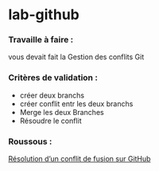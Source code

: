 # lab-github

### Travaille à faire : 
vous devait fait la Gestion des conflits Git
### Critères de validation : 
- créer deux branchs 
- créer conflit entr les deux branchs 
- Merge les deux Branches 
- Résoudre le  conflit
### Roussous :
 [Résolution d’un conflit de fusion sur GitHub](https://docs.github.com/fr/pull-requests/collaborating-with-pull-requests/addressing-merge-conflicts/resolving-a-merge-conflict-on-github)
